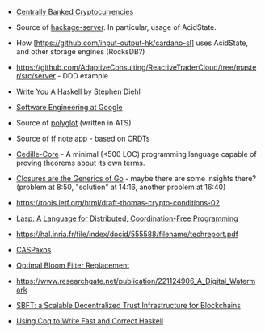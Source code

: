 - [Centrally Banked Cryptocurrencies](https://eprint.iacr.org/2015/502.pdf)

- Source of [hackage-server](https://github.com/haskell/hackage-server). In particular, usage of AcidState.

- How [https://github.com/input-output-hk/cardano-sl] uses AcidState, and other storage engines (RocksDB?)

- <https://github.com/AdaptiveConsulting/ReactiveTraderCloud/tree/master/src/server> - DDD example

- [Write You A Haskell](http://dev.stephendiehl.com/fun/) by Stephen Diehl

- [Software Engineering at Google](https://arxiv.org/ftp/arxiv/papers/1702/1702.01715.pdf)

- Source of [polyglot](https://github.com/vmchale/polyglot) (written in ATS)

- Source of [ff](https://github.com/ff-notes/ff) note app - based on CRDTs

- [Cedille-Core](https://github.com/MaiaVictor/cedille-core) - A minimal (<500 LOC) programming language capable of proving theorems about its own terms.

- [Closures are the Generics of Go](https://www.youtube.com/watch?v=5IKcPMJXkKs) - maybe there are some insights there? (problem at 8:50, "solution" at 14:16, another problem at 16:40)

- <https://tools.ietf.org/html/draft-thomas-crypto-conditions-02>

- [Lasp: A Language for Distributed, Coordination-Free Programming](http://christophermeiklejohn.com/publications/ppdp-2015-preprint.pdf)

- <https://hal.inria.fr/file/index/docid/555588/filename/techreport.pdf>

- [CASPaxos](https://github.com/rystsov/caspaxos/blob/master/latex/caspaxos.pdf)

- [Optimal Bloom Filter Replacement](http://www.it-c.dk/people/pagh/papers/bloom.pdf)

- <https://www.researchgate.net/publication/221124906_A_Digital_Watermark>

- [SBFT: a Scalable Decentralized Trust Infrastructure for Blockchains](https://arxiv.org/pdf/1804.01626.pdf)

- [Using Coq to Write Fast and Correct Haskell](https://www.cs.purdue.edu/homes/bendy/Fiat/FiatByteString.pdf)
